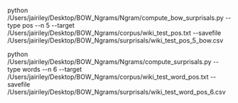 python /Users/jairiley/Desktop/BOW_Ngrams/Ngram/compute_bow_surprisals.py --type pos --n 5 --target /Users/jairiley/Desktop/BOW_Ngrams/corpus/wiki_test_pos.txt --savefile /Users/jairiley/Desktop/BOW_Ngrams/surprisals/wiki_test_pos_5_bow.csv

python /Users/jairiley/Desktop/BOW_Ngrams/Ngrams/compute_surprisals.py --type words --n 6 --target /Users/jairiley/Desktop/BOW_Ngrams/corpus/wiki_test_word_pos.txt --savefile /Users/jairiley/Desktop/BOW_Ngrams/surprisals/wiki_test_word_pos_6.csv